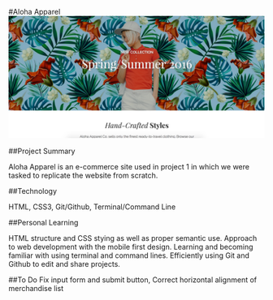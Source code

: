 #Aloha Apparel
![aloha screenshot](/images/aloha_screenshot.png)

##Project Summary

Aloha Apparel is an e-commerce site used in project 1 in which we were tasked to replicate the website from scratch.

##Technology

HTML, CSS3, Git/Github, Terminal/Command Line

##Personal Learning

HTML structure and CSS stying as well as proper semantic use. Approach to web development with the mobile first design. Learning and becoming familiar with using terminal and command lines. Efficiently using Git and Github to edit and share projects.

##To Do
Fix input form and submit button, Correct horizontal alignment of merchandise list

